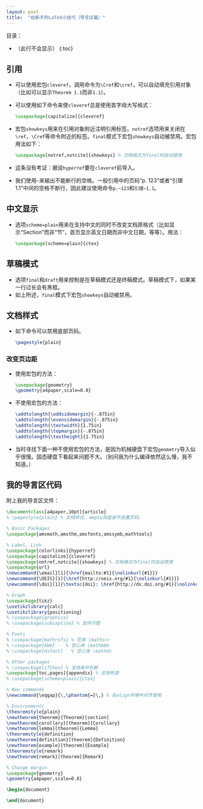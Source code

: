 ```yaml
---
layout: post
title:  "给新手的LaTeX小技巧（导言区篇）"
---
```


目录：

- （此行不会显示）
{:toc}

## 引用

- 可以使用宏包`cleveref`，调用命令为`\Cref`和`\cref`，可以自动填充引用对象（比如可以显示`Theorem 1.1`而非`1.1`）。
- 可以使用如下命令来使`cleveref`总是使用首字母大写格式：

  ```LaTeX
  \usepackage[capitalize]{cleveref}
  ```

- 宏包`showkeys`用来在引用对象附近注明引用标签。`notref`选项用来关闭在`\ref`，`\Cref`等命令附近的标签。`final`模式下宏包`showkeys`自动被禁用。宏包用法如下：

  ```LaTeX
  \usepackage[notref,notcite]{showkeys} % 文档格式为final时自动禁用
  ```

- 这条没有考证：据说`hyperref`要在`cleveref`前导入。
- 我们使用`~`来输出不能断行的空格。一般引用中的页码“p. 123”或者“引理 1.1”中间的空格不断行，因此建议使用命令`p.~123`和`引理~1.1`。

## 中文显示

- 选项`scheme=plain`用来在支持中文的同时不改变文档原格式（比如显示“Section”而非“节”，首页显示英文日期而非中文日期，等等）。用法：

  ```LaTeX
  \usepackage[scheme=plain]{ctex}
  ```

## 草稿模式

- 选项`final`和`draft`用来控制是在草稿模式还是终稿模式。草稿模式下，如果某一行过长会有黑框。
- 如上所述，`final`模式下宏包`showkeys`自动被禁用。

## 文档样式

- 如下命令可以禁用底部页码。

  ```LaTeX
  \pagestyle{plain}
  ```

### 改变页边距

- 使用宏包的方法：

  ```LaTeX
  \usepackage{geometry}
  \geometry{a4paper,scale=0.8}
  ```

- 不使用宏包的方法：

  ```LaTeX
  \addtolength{\oddsidemargin}{-.875in}
  \addtolength{\evensidemargin}{-.875in}
  \addtolength{\textwidth}{1.75in}
  \addtolength{\topmargin}{-.875in}
  \addtolength{\textheight}{1.75in}
  ```

- 当时寻找下面一种不使用宏包的方法，是因为机械硬盘下宏包`geometry`导入似乎很慢。固态硬盘下看起来问题不大。（别问我为什么编译依然这么慢，我不知道。）

## 我的导言区代码

附上我的导言区文件：

```LaTeX
\documentclass[a4paper,10pt]{article}
% \pagestyle{plain} % 文档样式. empty则底部不放置页码.

% Basic Packages
\usepackage{amsmath,amsthm,amsfonts,amssymb,mathtools}

% Label, Link
\usepackage[colorlinks]{hyperref}
\usepackage[capitalize]{cleveref}
\usepackage[notref,notcite]{showkeys} % 文档格式为final时自动禁用
\usepackage{url}
\newcommand{\email}[1]{\href{mailto:#1}{\nolinkurl{#1}}}
\newcommand{\OEIS}[1]{\href{http://oeis.org/#1}{\nolinkurl{#1}}}
\newcommand{\doi}[1]{\textsc{doi}: \href{http://dx.doi.org/#1}{\nolinkurl{#1}}}

% Graph
\usepackage{tikz}
\usetikzlibrary{calc}
\usetikzlibrary{positioning}
% \usepackage{graphicx}
% \usepackage{subcaption} % 支持子图

% Fonts
% \usepackage{mathrsfs} % 花体 \mathscr
% \usepackage{bbm}    % 空心体 \mathbbm
% \usepackage{dsfont}   % 空心体 \mathds

% Other packages
% \usepackage{ifthen} % 支持条件判断
\usepackage[toc,pages]{appendix} % 支持附录
% \usepackage[scheme=plain]{ctex}

% New commands
\newcommand{\eqgap}{\,\phantom{=}\,} % 在align环境中对齐使用

% Environments
\theoremstyle{plain}
\newtheorem{theorem}{Theorem}[section]
\newtheorem{corollary}[theorem]{Corollary}
\newtheorem{lemma}[theorem]{Lemma}
\theoremstyle{definition}
\newtheorem{definition}[theorem]{Definition}
\newtheorem{example}[theorem]{Example}
\theoremstyle{remark}
\newtheorem{remark}[theorem]{Remark}

% Change margin
\usepackage{geometry}
\geometry{a4paper,scale=0.8}

\begin{document}

\end{document}
```
